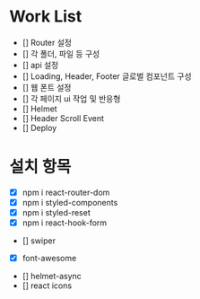 # Work List

- [] Router 설정
- [] 각 폴더, 파일 등 구성
- [] api 설정
- [] Loading, Header, Footer 글로벌 컴포넌트 구성
- [] 웹 폰트 설정
- [] 각 페이지 ui 작업 및 반응형
- [] Helmet
- [] Header Scroll Event
- [] Deploy

# 설치 항목

- [x] npm i react-router-dom
- [x] npm i styled-components
- [x] npm i styled-reset
- [x] npm i react-hook-form
- [] swiper
- [x] font-awesome
- [] helmet-async
- [] react icons
